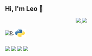 ## Hi, I'm Leo 👋

<div align="center">
  <a href="https://github.com/Ljdamiani">
  <img height="180em" src="https://github-readme-stats.vercel.app/api?username=Ljdamiani&show_icons=true&theme=radical&include_all_commits=true&count_private=true"/>
  <img height="180em" src="https://github-readme-stats.vercel.app/api/top-langs/?username=Ljdamiani&layout=compact&langs_count=7&theme=radical"/>
</div>

<div style="display: inline_block"><br>
  <img align="center" alt="R" height="30" width="40" src=" src="https://cdn.jsdelivr.net/gh/devicons/devicon/icons/rstudio/rstudio-original.svg"">
  <img align="center" alt="Python" height="30" width="40" src="https://raw.githubusercontent.com/devicons/devicon/master/icons/python/python-original.svg">
</div>
  
  ##
 
<div> 
  <a href="https://www.linkedin.com/in/rafaella-ballerini-45875016a" target="_blank"><img src="https://img.shields.io/badge/-LinkedIn-%230077B5?style=for-the-badge&logo=linkedin&logoColor=white" target="_blank"></a> 
  <a href = "leojunior.damiani@gmail.com"><img src="https://img.shields.io/badge/-Gmail-%23333?style=for-the-badge&logo=gmail&logoColor=white" target="_blank"></a>
 <a href = "https://twitter.com/lj_damiani"><img src="https://img.shields.io/badge/Twitter-1DA1F2?style=for-the-badge&logo=twitter&logoColor=white" target="_blank"></a>
 <a href = "https://www.kaggle.com/leonardodamiani"><img src="	https://img.shields.io/badge/Kaggle-20BEFF?style=for-the-badge&logo=Kaggle&logoColor=white" target="_blank"></a>
</div>
